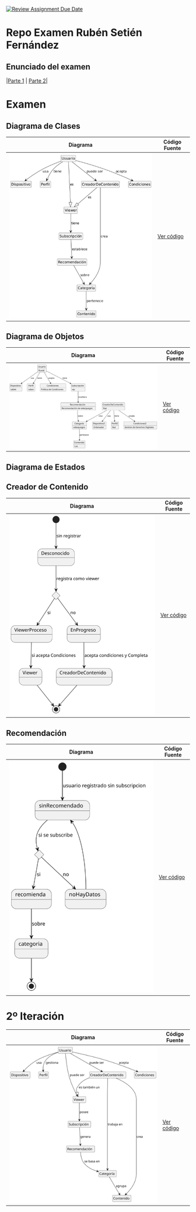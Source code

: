 [![Review Assignment Due Date](https://classroom.github.com/assets/deadline-readme-button-22041afd0340ce965d47ae6ef1cefeee28c7c493a6346c4f15d667ab976d596c.svg)](https://classroom.github.com/a/GYdZjuJz)
# Repo Examen Rubén Setién Fernández


## Enunciado del examen

|[Parte 1](https://github.com/Ingenieria-Informatica-UNEATLANTICO/app-actividad-post-parcial-rubensetien/blob/592c78bc2db4c01641a66ff2b1fb54acb2c7de89/images/ExamenParcialEnunciado/Foto1.jpg) | [Parte 2](https://github.com/Ingenieria-Informatica-UNEATLANTICO/app-actividad-post-parcial-rubensetien/blob/592c78bc2db4c01641a66ff2b1fb54acb2c7de89/images/ExamenParcialEnunciado/Foto2.jpg)|

# Examen
 ## Diagrama de Clases 
| Diagrama | Código Fuente |
|----------|---------------|
| ![Diagrama de Clases](https://github.com/Ingenieria-Informatica-UNEATLANTICO/app-actividad-post-parcial-rubensetien/blob/main/images/DiagramaDeClasesParcial.png?raw=true)| [Ver código](https://github.com/Ingenieria-Informatica-UNEATLANTICO/app-actividad-post-parcial-rubensetien/blob/8014fae645988259a1fd6cf17485417d8f9dc4e3/modelosUML/DiagramaDeClases.puml) |

## Diagrama de Objetos 
| Diagrama | Código Fuente |
|----------|---------------|
| ![Diagrama de Objetos](https://github.com/Ingenieria-Informatica-UNEATLANTICO/app-actividad-post-parcial-rubensetien/blob/8014fae645988259a1fd6cf17485417d8f9dc4e3/images/DiagramaDeObjetos.svg)| [Ver código](https://github.com/Ingenieria-Informatica-UNEATLANTICO/app-actividad-post-parcial-rubensetien/blob/8014fae645988259a1fd6cf17485417d8f9dc4e3/modelosUML/DiagramaDeObjetos.puml) |

## Diagrama de Estados

## Creador de Contenido
| Diagrama | Código Fuente |
|----------|---------------|
| ![Diagrama de Estados](https://github.com/Ingenieria-Informatica-UNEATLANTICO/app-actividad-post-parcial-rubensetien/blob/db1ccdab21610141c63555218257d9462bf9723a/images/CreadorDeContenidos.svg)| [Ver código](https://github.com/Ingenieria-Informatica-UNEATLANTICO/app-actividad-post-parcial-rubensetien/blob/41f0e72c459fa04629e2438245ab911bb5926fbd/modelosUML/DiagramaDeEstadosCreadorDeContenidos.puml) |

## Recomendación
| Diagrama | Código Fuente |
|----------|---------------|
| ![Diagrama de Estados](https://github.com/Ingenieria-Informatica-UNEATLANTICO/app-actividad-post-parcial-rubensetien/blob/b048f7e1c5110bb57b436530c9b6318b291b6e5c/images/Recomendacion.svg)| [Ver código](https://github.com/Ingenieria-Informatica-UNEATLANTICO/app-actividad-post-parcial-rubensetien/blob/b048f7e1c5110bb57b436530c9b6318b291b6e5c/modelosUML/DiagramaDeEstadosRecomendacion.puml) |


# 2º Iteración
| Diagrama | Código Fuente |
|----------|---------------|
| ![Diagrama de Clases](https://github.com/Ingenieria-Informatica-UNEATLANTICO/app-actividad-post-parcial-rubensetien/blob/d4541c10159e2f604916dd2192df6d87b05d1a59/images/2%C2%BAIteraci%C3%B3n.svg) | [Ver código](https://github.com/Ingenieria-Informatica-UNEATLANTICO/app-actividad-post-parcial-rubensetien/blob/b048f7e1c5110bb57b436530c9b6318b291b6e5c/modelosUML/modeloDelDominio2.puml) |
